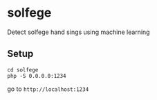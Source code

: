 # solfege
Detect solfege hand sings using machine learning

## Setup
```
cd solfege
php -S 0.0.0.0:1234
```
go to `http://localhost:1234`
